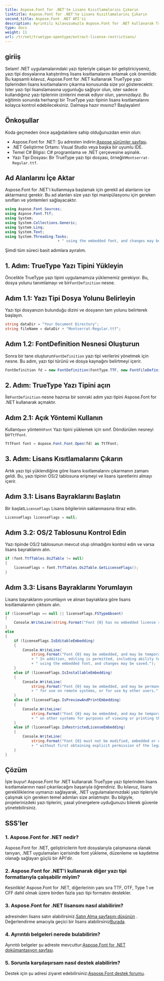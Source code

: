 ```yaml
---
title: Aspose.Font for .NET'te Lisans Kısıtlamalarını Çıkarın
linktitle: Aspose.Font for .NET'te Lisans Kısıtlamalarını Çıkarın
second_title: Aspose.Font .NET API'si
description: Ayrıntılı kılavuzumuzla Aspose.Font for .NET kullanarak TrueType yazı tiplerinden lisans kısıtlamalarını nasıl çıkaracağınızı öğrenin. .NET'te yazı tipleriyle çalışan geliştiriciler için mükemmeldir.
type: docs
weight: 11
url: /tr/net/truetype-opentype/extract-license-restrictions/
---
```

## giriiş
Selam! .NET uygulamalarındaki yazı tipleriyle çalışan bir geliştiriciyseniz, yazı tipi dosyalarına katıştırılmış lisans kısıtlamalarını anlamak çok önemlidir. Bu kapsamlı kılavuz, Aspose.Font for .NET kullanarak TrueType yazı tiplerinden lisans kısıtlamalarını çıkarma konusunda size yol gösterecektir. İster yazı tipi lisanslamasına uygunluğu sağlıyor olun, ister sadece kullandığınız yazı tiplerinin izinlerini merak ediyor olun, yanınızdayız. Bu eğitimin sonunda herhangi bir TrueType yazı tipinin lisans kısıtlamalarını kolayca kontrol edebileceksiniz. Dalmaya hazır mısınız? Başlayalım!
## Önkoşullar
Koda geçmeden önce aşağıdakilere sahip olduğunuzdan emin olun:
-  Aspose.Font for .NET: Şu adresten indirin:[Aspose sürümler sayfası](https://releases.aspose.com/font/net/).
- .NET Geliştirme Ortamı: Visual Studio veya başka bir uyumlu IDE.
- Temel C# Bilgisi: C# programlama ve .NET çerçevesine aşinalık.
- Yazı Tipi Dosyası: Bir TrueType yazı tipi dosyası, örneğin`Montserrat-Regular.ttf`.
## Ad Alanlarını İçe Aktar
Aspose.Font for .NET'i kullanmaya başlamak için gerekli ad alanlarını içe aktarmanız gerekir. Bu ad alanları size yazı tipi manipülasyonu için gereken sınıfları ve yöntemleri sağlayacaktır.
```csharp
using Aspose.Font.Sources;
using Aspose.Font.Ttf;
using System;
using System.Collections.Generic;
using System.Linq;
using System.Text;
using System.Threading.Tasks;
                        + " using the embedded font, and changes may be saved.");
```
Şimdi tüm süreci basit adımlara ayıralım.
## 1. Adım: TrueType Yazı Tipini Yükleyin
 Öncelikle TrueType yazı tipini uygulamamıza yüklememiz gerekiyor. Bu, dosya yolunu tanımlamayı ve bir`FontDefinition` nesne.
## Adım 1.1: Yazı Tipi Dosya Yolunu Belirleyin
Yazı tipi dosyanızın bulunduğu dizini ve dosyanın tam yolunu belirterek başlayın.
```csharp
string dataDir = "Your Document Directory";
string fileName = dataDir + "Montserrat-Regular.ttf";
```
## Adım 1.2: FontDefinition Nesnesi Oluşturun
 Sonra bir tane oluşturun`FontDefinition` yazı tipi verilerini yönetmek için nesne. Bu adım, yazı tipi türünü ve dosya kaynağını belirtmeyi içerir.
```csharp
FontDefinition fd = new FontDefinition(FontType.TTF, new FontFileDefinition("ttf", new FileSystemStreamSource(fileName)));
```
## 2. Adım: TrueType Yazı Tipini açın
 İle`FontDefinition` nesne hazırsa bir sonraki adım yazı tipini Aspose.Font for .NET kullanarak açmaktır.
## Adım 2.1: Açık Yöntemi Kullanın
 Kullan`Open` yöntemi`Font` Yazı tipini yüklemek için sınıf. Döndürülen nesneyi bir`TtfFont`.
```csharp
TtfFont font = Aspose.Font.Font.Open(fd) as TtfFont;
```
## 3. Adım: Lisans Kısıtlamalarını Çıkarın
Artık yazı tipi yüklendiğine göre lisans kısıtlamalarını çıkarmanın zamanı geldi. Bu, yazı tipinin OS/2 tablosuna erişmeyi ve lisans işaretlerini almayı içerir.
## Adım 3.1: Lisans Bayraklarını Başlatın
 Bir başlat`LicenseFlags` Lisans bilgilerinin saklanmasına itiraz edin.
```csharp
LicenseFlags licenseFlags = null;
```
## Adım 3.2: OS/2 Tablosunu Kontrol Edin
Yazı tipinde OS/2 tablosunun mevcut olup olmadığını kontrol edin ve varsa lisans bayraklarını alın.
```csharp
if (font.TtfTables.Os2Table != null)
{
    licenseFlags = font.TtfTables.Os2Table.GetLicenseFlags();
}
```
## Adım 3.3: Lisans Bayraklarını Yorumlayın
Lisans bayraklarını yorumlayın ve alınan bayraklara göre lisans kısıtlamalarının çıktısını alın.
```csharp
if (licenseFlags == null || licenseFlags.FSTypeAbsent)
{
    Console.WriteLine(string.Format("Font {0} has no embedded license restrictions", font.FontName));
}
else
{
    if (licenseFlags.IsEditableEmbedding)
    {
        Console.WriteLine(
            string.Format("Font {0} may be embedded, and may be temporarily loaded on other systems.", font.FontName)
            + " In addition, editing is permitted, including ability to format new text"
            + " using the embedded font, and changes may be saved.");
    }
    else if (licenseFlags.IsInstallableEmbedding)
    {
        Console.WriteLine(
            string.Format("Font {0} may be embedded, and may be permanently installed", font.FontName)
            + " for use on remote systems, or for use by other users.");
    }
    else if (licenseFlags.IsPreviewAndPrintEmbedding)
    {
        Console.WriteLine(
            string.Format("Font {0} may be embedded, and may be temporarily loaded", font.FontName)
            + " on other systems for purposes of viewing or printing the document.");
    }
    else if (licenseFlags.IsRestrictedLicenseEmbedding)
    {
        Console.WriteLine(
            string.Format("Font {0} must not be modified, embedded or exchanged in any manner", font.FontName)
            + " without first obtaining explicit permission of the legal owner.");
    }
}
```
## Çözüm
İşte buyur! Aspose.Font for .NET kullanarak TrueType yazı tiplerinden lisans kısıtlamalarının nasıl çıkarılacağını başarıyla öğrendiniz. Bu kılavuz, lisans gerekliliklerine uymanızı sağlayarak, .NET uygulamalarınızdaki yazı tipleriyle çalışmak için gereken temel adımları size anlatmıştır. Bu bilgiyle, projelerinizdeki yazı tiplerini, yasal yönergelere uyduğunuzu bilerek güvenle yönetebilirsiniz.
## SSS'ler
### 1. Aspose.Font for .NET nedir?
Aspose.Font for .NET, geliştiricilerin font dosyalarıyla çalışmasına olanak tanıyan, .NET uygulamaları içerisinde font yükleme, düzenleme ve kaydetme olanağı sağlayan güçlü bir API'dir.
### 2. Aspose.Font for .NET'i kullanarak diğer yazı tipi formatlarıyla çalışabilir miyim?
Kesinlikle! Aspose.Font for .NET, diğerlerinin yanı sıra TTF, OTF, Type 1 ve CFF dahil olmak üzere birden fazla yazı tipi formatını destekler.
### 3. Aspose.Font for .NET lisansını nasıl alabilirim?
 adresinden lisans satın alabilirsiniz.[Satın Alma sayfasını düşünün](https://purchase.aspose.com/buy) . Değerlendirme amacıyla geçici bir lisans alabilirsiniz[Burada](https://purchase.aspose.com/temporary-license/).
### 4. Ayrıntılı belgeleri nerede bulabilirim?
 Ayrıntılı belgeler şu adreste mevcuttur:[Aspose.Font for .NET dokümantasyon sayfası](https://reference.aspose.com/font/net/).
### 5. Sorunla karşılaşırsam nasıl destek alabilirim?
 Destek için şu adresi ziyaret edebilirsiniz:[Aspose.Font destek forumu](https://forum.aspose.com/c/font/41).